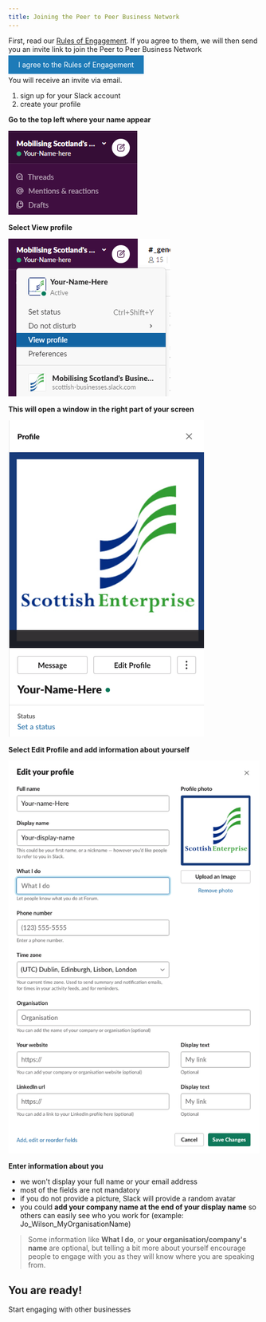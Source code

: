 ```yaml
---
title: Joining the Peer to Peer Business Network
---
```


<p>First, read our <a href="https://scotentsd.github.io/p2p/rules-of-engagement/" target="_blank" rel="noopener">Rules of Engagement</a>. If you agree to them, we will then send you an invite link to join the Peer to Peer Business Network</p>


<a href="mailto:stephanie.krus@scotent.co.uk?Subject=Peer%20to%20Peer%20Business%20Network%20-%20Send%20me%20an%20invite!"
style="background-color: #1e7bb8; padding: 10px 20px; color: #fff; text-decoration: none">I agree to the Rules of Engagement</a>

You will receive an invite via email.

1. sign up for your Slack account
2. create your profile

**Go to the top left where your name appear**

![screenshot showing where to start](/images/create-profile1.PNG)


**Select View profile**

![screenshot showing where 'View your profile' is in the menu](/images/create-profile2.PNG)


**This will open a window in the right part of your screen**

![screenshot showing the new window](/images/create-profile3.png)


**Select Edit Profile and add information about yourself**

![screenshot showing the form to fill in](/images/create-profile4.png)


**Enter information about you**
- we won't display your full name or your email address
- most of the fields are not mandatory
- if you do not provide a picture, Slack will provide a random avatar
- you could **add your company name at the end of your display name** so others can easily see who you work for (example: Jo_Wilson_MyOrganisationName) 

> Some information like **What I do**, or **your organisation/company's name** are optional, but telling a bit more about yourself encourage people to engage with you as they will know where you are speaking from.


## You are ready!
Start engaging with other businesses

